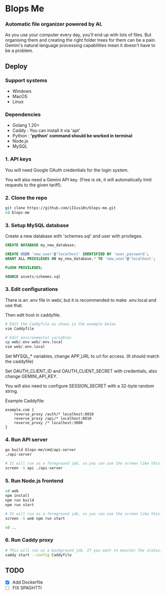 # Blops Me
### Automatic file organizer powered by AI.
As you use your computer every day, you'll end up with lots of files. But organising them and creating the right folder trees for them can be a pain. Gemini's natural language processing capabilities mean it doesn't have to be a problem.

## Deploy
### Support systems
- Windows
- MacOS
- Linux

### Dependencies
- Golang 1.20+
- Caddy : You can install it via 'apt'
- Python : **'python' command should be worked in terminal**
- Node.js
- MySQL

### 1. API keys
You will need Google OAuth credentials for the login system.

You will also need a Gemini API key. (Free is ok, it will automatically limit requests to the given tariff).

### 2. Clone the repo
```bash
git clone https://github.com/iIIusi0n/blops-me.git
cd blops-me
```

### 3. Setup MySQL database
Create a new database with 'schemes.sql' and user with privileges.

```sql
CREATE DATABASE my_new_database;

CREATE USER 'new_user'@'localhost' IDENTIFIED BY 'user_password';
GRANT ALL PRIVILEGES ON my_new_database.* TO 'new_user'@'localhost';

FLUSH PRIVILEGES;

SOURCE assets/schemes.sql
```

### 3. Edit configurations
There is an .env file in web/, but it is recommended to make .env.local and use that.

Then edit host in caddyfile.

```bash
# Edit the Caddyfile as shown in the example below
vim Caddyfile

# Edit environmental variables
cp web/.env web/.env.local
vim web/.env.local
```

Set MYSQL_* variables, change APP_URL to url for access. (It should match the caddyfile)

Set OAUTH_CLIENT_ID and OAUTH_CLIENT_SECRET with credentials, also change GEMINI_API_KEY.

You will also need to configure SESSION_SECRET with a 32-byte random string.

Example Caddyfile:
```
example.com {
    reverse_proxy /auth/* localhost:8010
    reverse_proxy /api/* localhost:8010
    reverse_proxy /* localhost:3000
}
```

### 4. Run API server
```bash
go build blops-me/cmd/api-server
./api-server

# It will run as a foreground job, so you can use the screen like this.
screen -S api ./api-server
```

### 5. Run Node.js frontend
```bash
cd web
npm install
npm run build
npm run start

# It will run as a foreground job, so you can use the screen like this.
screen -S web npm run start

cd ..
```

### 6. Run Caddy proxy
```bash
# This will run as a background job. If you want to monitor the status, you can use run instead of start.
caddy start --config Caddyfile
```

## TODO
- [x] Add Dockerfile
- [ ] FIX   SPAGHTTI
